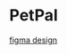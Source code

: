 # PetPal
[figma design](https://www.figma.com/file/5DCjN0LfSGiiFeMAKG90t2/BW-Designs?type=design&node-id=0-1&mode=design&t=6Mps24Pnmp8kIbOi-0)

